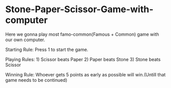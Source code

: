 # Stone-Paper-Scissor-Game-with-computer
Here we gonna play most famo-common(Famous + Common) game with our own computer.

Starting Rule: Press 1 to start the game.

Playing Rules: 1) Scissor beats Paper
               2) Paper beats Stone
               3) Stone beats Scissor

Winning Rule: Whoever gets 5 points as early as possible will win.(Untill that game needs to be continued)

